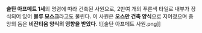 **술탄 아프메트 1세**의 명령에 따라 건축된 사원으로, 2만여 개의 푸른색 타일로 내부가 장식되어 있어 **블루 모스크**라고도 불린다. 이 사원은 **오스만 건축 양식**으로 지어졌으며 중앙의 돔은 **비잔티움 양식의 영향을 받았다**.
![[술탄 아프메트 사원.png]]